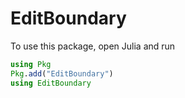 # EditBoundary

To use this package, open Julia and run

```julia
using Pkg
Pkg.add("EditBoundary")
using EditBoundary
```
